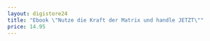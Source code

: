 ```yaml
---
layout: digistore24
title: "Ebook \"Nutze die Kraft der Matrix und handle JETZT\""
price: 14.95
---
```

